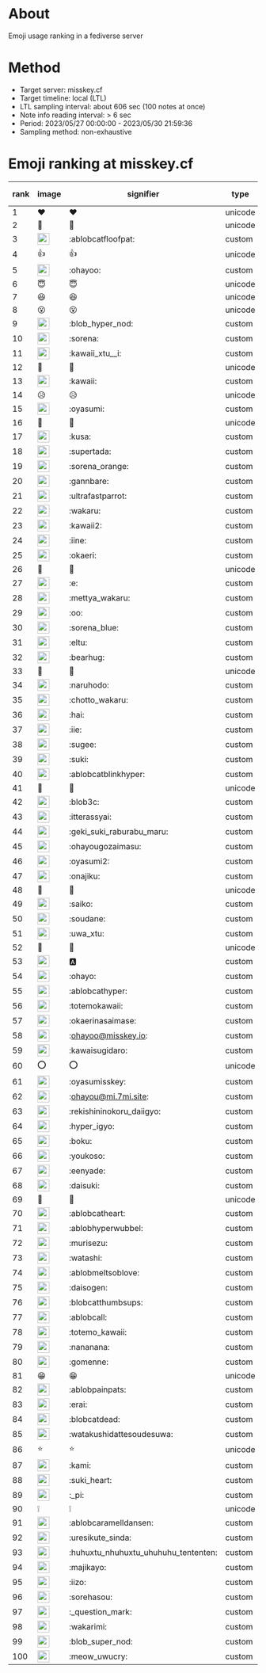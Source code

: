 # About
Emoji usage ranking in a fediverse server

# Method
- Target server: misskey.cf
- Target timeline: local (LTL)
- LTL sampling interval: about 606 sec (100 notes at once)
- Note info reading interval: > 6 sec
- Period: 2023/05/27 00:00:00 - 2023/05/30 21:59:36 
- Sampling method: non-exhaustive

# Emoji ranking at misskey.cf

|rank|image|signifier|type|frequency score|
|----|----|----|----|----|
|1|❤|❤|unicode|3400|
|2|🎉|🎉|unicode|2449|
|3|<img height="24" src="https://misskey.cf/emoji/ablobcatfloofpat.webp">|:ablobcatfloofpat:|custom|1810|
|4|👍|👍|unicode|1005|
|5|<img height="24" src="https://misskey.cf/emoji/ohayoo.webp">|:ohayoo:|custom|573|
|6|😇|😇|unicode|501|
|7|😆|😆|unicode|465|
|8|😮|😮|unicode|437|
|9|<img height="24" src="https://misskey.cf/emoji/blob_hyper_nod.webp">|:blob_hyper_nod:|custom|404|
|10|<img height="24" src="https://misskey.cf/emoji/sorena.webp">|:sorena:|custom|399|
|11|<img height="24" src="https://misskey.cf/emoji/kawaii_xtu__i.webp">|:kawaii_xtu__i:|custom|381|
|12|🤔|🤔|unicode|310|
|13|<img height="24" src="https://misskey.cf/emoji/kawaii.webp">|:kawaii:|custom|302|
|14|😥|😥|unicode|289|
|15|<img height="24" src="https://misskey.cf/emoji/oyasumi.webp">|:oyasumi:|custom|257|
|16|💙|💙|unicode|256|
|17|<img height="24" src="https://misskey.cf/emoji/kusa.webp">|:kusa:|custom|249|
|18|<img height="24" src="https://misskey.cf/emoji/supertada.webp">|:supertada:|custom|236|
|19|<img height="24" src="https://misskey.cf/emoji/sorena_orange.webp">|:sorena_orange:|custom|205|
|20|<img height="24" src="https://misskey.cf/emoji/gannbare.webp">|:gannbare:|custom|191|
|21|<img height="24" src="https://misskey.cf/emoji/ultrafastparrot.webp">|:ultrafastparrot:|custom|179|
|22|<img height="24" src="https://misskey.cf/emoji/wakaru.webp">|:wakaru:|custom|170|
|23|<img height="24" src="https://misskey.cf/emoji/kawaii2.webp">|:kawaii2:|custom|166|
|24|<img height="24" src="https://misskey.cf/emoji/iine.webp">|:iine:|custom|164|
|25|<img height="24" src="https://misskey.cf/emoji/okaeri.webp">|:okaeri:|custom|163|
|26|🥺|🥺|unicode|158|
|27|<img height="24" src="https://misskey.cf/emoji/e.webp">|:e:|custom|142|
|28|<img height="24" src="https://misskey.cf/emoji/mettya_wakaru.webp">|:mettya_wakaru:|custom|136|
|29|<img height="24" src="https://misskey.cf/emoji/oo.webp">|:oo:|custom|135|
|30|<img height="24" src="https://misskey.cf/emoji/sorena_blue.webp">|:sorena_blue:|custom|135|
|31|<img height="24" src="https://misskey.cf/emoji/eltu.webp">|:eltu:|custom|135|
|32|<img height="24" src="https://misskey.cf/emoji/bearhug.webp">|:bearhug:|custom|134|
|33|🙌|🙌|unicode|128|
|34|<img height="24" src="https://misskey.cf/emoji/naruhodo.webp">|:naruhodo:|custom|122|
|35|<img height="24" src="https://misskey.cf/emoji/chotto_wakaru.webp">|:chotto_wakaru:|custom|113|
|36|<img height="24" src="https://misskey.cf/emoji/hai.webp">|:hai:|custom|109|
|37|<img height="24" src="https://misskey.cf/emoji/iie.webp">|:iie:|custom|107|
|38|<img height="24" src="https://misskey.cf/emoji/sugee.webp">|:sugee:|custom|106|
|39|<img height="24" src="https://misskey.cf/emoji/suki.webp">|:suki:|custom|105|
|40|<img height="24" src="https://misskey.cf/emoji/ablobcatblinkhyper.webp">|:ablobcatblinkhyper:|custom|105|
|41|🧂|🧂|unicode|103|
|42|<img height="24" src="https://misskey.cf/emoji/blob3c.webp">|:blob3c:|custom|102|
|43|<img height="24" src="https://misskey.cf/emoji/itterassyai.webp">|:itterassyai:|custom|100|
|44|<img height="24" src="https://misskey.cf/emoji/geki_suki_raburabu_maru.webp">|:geki_suki_raburabu_maru:|custom|100|
|45|<img height="24" src="https://misskey.cf/emoji/ohayougozaimasu.webp">|:ohayougozaimasu:|custom|97|
|46|<img height="24" src="https://misskey.cf/emoji/oyasumi2.webp">|:oyasumi2:|custom|97|
|47|<img height="24" src="https://misskey.cf/emoji/onajiku.webp">|:onajiku:|custom|97|
|48|🍮|🍮|unicode|96|
|49|<img height="24" src="https://misskey.cf/emoji/saiko.webp">|:saiko:|custom|95|
|50|<img height="24" src="https://misskey.cf/emoji/soudane.webp">|:soudane:|custom|95|
|51|<img height="24" src="https://misskey.cf/emoji/uwa_xtu.webp">|:uwa_xtu:|custom|93|
|52|🫶|🫶|unicode|92|
|53|<img height="24" src="https://misskey.cf/emoji/a.webp">|:a:|custom|90|
|54|<img height="24" src="https://misskey.cf/emoji/ohayo.webp">|:ohayo:|custom|89|
|55|<img height="24" src="https://misskey.cf/emoji/ablobcathyper.webp">|:ablobcathyper:|custom|86|
|56|<img height="24" src="https://misskey.cf/emoji/totemokawaii.webp">|:totemokawaii:|custom|84|
|57|<img height="24" src="https://misskey.cf/emoji/okaerinasaimase.webp">|:okaerinasaimase:|custom|84|
|58|<img height="24" src="https://misskey.cf/emoji/ohayoo.webp">|:ohayoo@misskey.io:|custom|83|
|59|<img height="24" src="https://misskey.cf/emoji/kawaisugidaro.webp">|:kawaisugidaro:|custom|79|
|60|⭕|⭕|unicode|78|
|61|<img height="24" src="https://misskey.cf/emoji/oyasumisskey.webp">|:oyasumisskey:|custom|78|
|62|<img height="24" src="https://misskey.cf/emoji/ohayou.webp">|:ohayou@mi.7mi.site:|custom|75|
|63|<img height="24" src="https://misskey.cf/emoji/rekishininokoru_daiigyo.webp">|:rekishininokoru_daiigyo:|custom|75|
|64|<img height="24" src="https://misskey.cf/emoji/hyper_igyo.webp">|:hyper_igyo:|custom|75|
|65|<img height="24" src="https://misskey.cf/emoji/boku.webp">|:boku:|custom|74|
|66|<img height="24" src="https://misskey.cf/emoji/youkoso.webp">|:youkoso:|custom|70|
|67|<img height="24" src="https://misskey.cf/emoji/eenyade.webp">|:eenyade:|custom|67|
|68|<img height="24" src="https://misskey.cf/emoji/daisuki.webp">|:daisuki:|custom|65|
|69|🤗|🤗|unicode|63|
|70|<img height="24" src="https://misskey.cf/emoji/ablobcatheart.webp">|:ablobcatheart:|custom|63|
|71|<img height="24" src="https://misskey.cf/emoji/ablobhyperwubbel.webp">|:ablobhyperwubbel:|custom|61|
|72|<img height="24" src="https://misskey.cf/emoji/murisezu.webp">|:murisezu:|custom|60|
|73|<img height="24" src="https://misskey.cf/emoji/watashi.webp">|:watashi:|custom|60|
|74|<img height="24" src="https://misskey.cf/emoji/ablobmeltsoblove.webp">|:ablobmeltsoblove:|custom|58|
|75|<img height="24" src="https://misskey.cf/emoji/daisogen.webp">|:daisogen:|custom|57|
|76|<img height="24" src="https://misskey.cf/emoji/blobcatthumbsups.webp">|:blobcatthumbsups:|custom|53|
|77|<img height="24" src="https://misskey.cf/emoji/ablobcall.webp">|:ablobcall:|custom|52|
|78|<img height="24" src="https://misskey.cf/emoji/totemo_kawaii.webp">|:totemo_kawaii:|custom|51|
|79|<img height="24" src="https://misskey.cf/emoji/nananana.webp">|:nananana:|custom|51|
|80|<img height="24" src="https://misskey.cf/emoji/gomenne.webp">|:gomenne:|custom|51|
|81|😁|😁|unicode|49|
|82|<img height="24" src="https://misskey.cf/emoji/ablobpainpats.webp">|:ablobpainpats:|custom|48|
|83|<img height="24" src="https://misskey.cf/emoji/erai.webp">|:erai:|custom|48|
|84|<img height="24" src="https://misskey.cf/emoji/blobcatdead.webp">|:blobcatdead:|custom|48|
|85|<img height="24" src="https://misskey.cf/emoji/watakushidattesoudesuwa.webp">|:watakushidattesoudesuwa:|custom|46|
|86|⭐|⭐|unicode|45|
|87|<img height="24" src="https://misskey.cf/emoji/kami.webp">|:kami:|custom|43|
|88|<img height="24" src="https://misskey.cf/emoji/suki_heart.webp">|:suki_heart:|custom|43|
|89|<img height="24" src="https://misskey.cf/emoji/_pi.webp">|:_pi:|custom|43|
|90|❕|❕|unicode|43|
|91|<img height="24" src="https://misskey.cf/emoji/ablobcaramelldansen.webp">|:ablobcaramelldansen:|custom|42|
|92|<img height="24" src="https://misskey.cf/emoji/uresikute_sinda.webp">|:uresikute_sinda:|custom|42|
|93|<img height="24" src="https://misskey.cf/emoji/huhuxtu_nhuhuxtu_uhuhuhu_tententen.webp">|:huhuxtu_nhuhuxtu_uhuhuhu_tententen:|custom|42|
|94|<img height="24" src="https://misskey.cf/emoji/majikayo.webp">|:majikayo:|custom|42|
|95|<img height="24" src="https://misskey.cf/emoji/iizo.webp">|:iizo:|custom|41|
|96|<img height="24" src="https://misskey.cf/emoji/sorehasou.webp">|:sorehasou:|custom|41|
|97|<img height="24" src="https://misskey.cf/emoji/_question_mark.webp">|:_question_mark:|custom|41|
|98|<img height="24" src="https://misskey.cf/emoji/wakarimi.webp">|:wakarimi:|custom|41|
|99|<img height="24" src="https://misskey.cf/emoji/blob_super_nod.webp">|:blob_super_nod:|custom|40|
|100|<img height="24" src="https://misskey.cf/emoji/meow_uwucry.webp">|:meow_uwucry:|custom|40|
